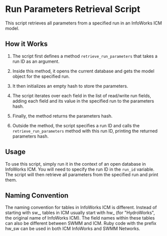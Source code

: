 # Run Parameters Retrieval Script

This script retrieves all parameters from a specified run in an InfoWorks ICM model.

## How it Works

1. The script first defines a method `retrieve_run_parameters` that takes a run ID as an argument.

2. Inside this method, it opens the current database and gets the model object for the specified run.

3. It then initializes an empty hash to store the parameters.

4. The script iterates over each field in the list of read/write run fields, adding each field and its value in the specified run to the parameters hash.

5. Finally, the method returns the parameters hash.

6. Outside the method, the script specifies a run ID and calls the `retrieve_run_parameters` method with this run ID, printing the returned parameters hash.

## Usage

To use this script, simply run it in the context of an open database in InfoWorks ICM. You will need to specify the run ID in the `run_id` variable. The script will then retrieve all parameters from the specified run and print them.

## Naming Convention

The naming convention for tables in InfoWorks ICM is different. Instead of starting with sw_, tables in ICM usually start with hw_ (for "HydroWorks", the original name of InfoWorks ICM). The field names within these tables can also be different between SWMM and ICM.  Ruby code with the prefix hw_sw can be used in both ICM InfoWorks and SWMM Networks.